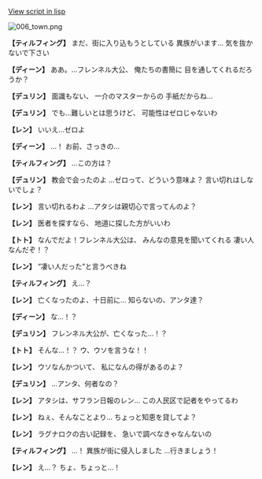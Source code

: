 [View script in lisp](../scripts/1610302.txt)

![006_town.png](../images/backgrounds/006_town.png)

**【ティルフィング】**
まだ、街に入り込もうとしている
異族がいます…
気を抜かないで下さい

**【ディーン】**
ああ。…フレンネル大公、
俺たちの書簡に
目を通してくれるだろうか？

**【デュリン】**
面識もない、
一介のマスターからの
手紙だからね…

**【デュリン】**
でも…難しいとは思うけど、
可能性はゼロじゃないわ

**【レン】**
いいえ…ゼロよ

**【ディーン】**
…！
お前、さっきの…

**【ティルフィング】**
…この方は？

**【デュリン】**
教会で会ったのよ
…ゼロって、どういう意味よ？
言い切れはしないでしょ？

**【レン】**
言い切れるわよ
…アタシは親切心で言ってんのよ？

**【レン】**
医者を探すなら、
地道に探した方がいいわ

**【トト】**
なんでだよ！フレンネル大公は、
みんなの意見を聞いてくれる
凄い人なんだぞ！？

**【レン】**
“凄い人だった”と言うべきね

**【ティルフィング】**
え…？

**【レン】**
亡くなったのよ、十日前に…
知らないの、アンタ達？

**【ディーン】**
な…！？

**【デュリン】**
フレンネル大公が、亡くなった…！？

**【トト】**
そんな…！？
ウ、ウソを言うな！！

**【レン】**
ウソなんかついて、
私になんの得があるのよ？

**【デュリン】**
…アンタ、何者なの？

**【レン】**
アタシは、サフラン日報のレン…
この人民区で記者をやってるわ

**【レン】**
ねぇ、そんなことより…
ちょっと知恵を貸してよ？

**【レン】**
ラグナロクの古い記録を、
急いで調べなきゃなんないの

**【ティルフィング】**
…！
異族が街に侵入しました
…行きましょう！

**【レン】**
え…？
ちょ、ちょっと…！